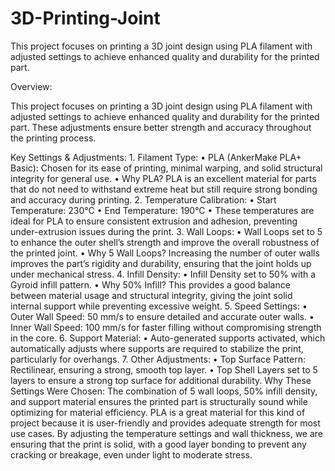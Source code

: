# 3D-Printing-Joint
This project focuses on printing a 3D joint design using PLA filament with adjusted settings to achieve enhanced quality and durability for the printed part.

Overview:

This project focuses on printing a 3D joint design using PLA filament with adjusted settings to achieve enhanced quality and durability for the printed part. These adjustments ensure better strength and accuracy throughout the printing process.

Key Settings & Adjustments:
	1.	Filament Type:
	•	PLA (AnkerMake PLA+ Basic): Chosen for its ease of printing, minimal warping, and solid structural integrity for general use.
	•	Why PLA? PLA is an excellent material for parts that do not need to withstand extreme heat but still require strong bonding and accuracy during printing.
	2.	Temperature Calibration:
	•	Start Temperature: 230°C
	•	End Temperature: 190°C
	•	These temperatures are ideal for PLA to ensure consistent extrusion and adhesion, preventing under-extrusion issues during the print.
	3.	Wall Loops:
	•	Wall Loops set to 5 to enhance the outer shell’s strength and improve the overall robustness of the printed joint.
	•	Why 5 Wall Loops? Increasing the number of outer walls improves the part’s rigidity and durability, ensuring that the joint holds up under mechanical stress.
	4.	Infill Density:
	•	Infill Density set to 50% with a Gyroid infill pattern.
	•	Why 50% Infill? This provides a good balance between material usage and structural integrity, giving the joint solid internal support while preventing excessive weight.
	5.	Speed Settings:
	•	Outer Wall Speed: 50 mm/s to ensure detailed and accurate outer walls.
	•	Inner Wall Speed: 100 mm/s for faster filling without compromising strength in the core. 
	6.	Support Material:
	•	Auto-generated supports activated, which automatically adjusts where supports are required to stabilize the print, particularly for overhangs. 
	7.	Other Adjustments:
	•	Top Surface Pattern: Rectilinear, ensuring a strong, smooth top layer.
	•	Top Shell Layers set to 5 layers to ensure a strong top surface for additional durability.
Why These Settings Were Chosen:
The combination of 5 wall loops, 50% infill density, and support material ensures the printed part is structurally sound while optimizing for material efficiency. PLA is a great material for this kind of project because it is user-friendly and provides adequate strength for most use cases.
By adjusting the temperature settings and wall thickness, we are ensuring that the print is solid, with a good layer bonding to prevent any cracking or breakage, even under light to moderate stress.
